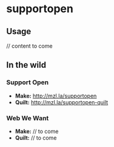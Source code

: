# supportopen

## Usage
// content to come

## In the wild
### Support Open
* **Make:** <http://mzl.la/supportopen>
* **Quilt:** <http://mzl.la/supportopen-quilt>

### Web We Want
* **Make:** // to come
* **Quilt:** // to come
